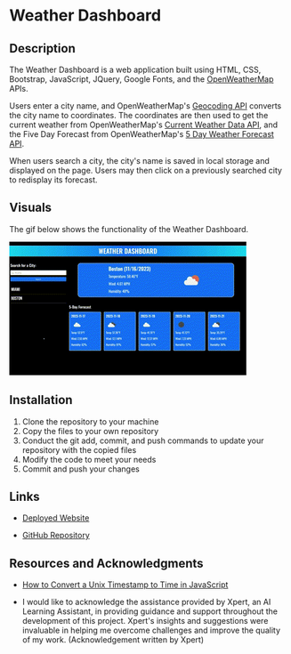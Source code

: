 # Weather Dashboard

## Description
The Weather Dashboard is a web application built using HTML, CSS, Bootstrap, JavaScript, JQuery, Google Fonts, and the [OpenWeatherMap](https://openweathermap.org/api) APIs.

Users enter a city name, and OpenWeatherMap's [Geocoding API](https://openweathermap.org/api/geocoding-api) converts the city name to coordinates. The coordinates are then used to get the current weather from OpenWeatherMap's [Current Weather Data API](https://openweathermap.org/current), and the Five Day Forecast from OpenWeatherMap's [5 Day Weather Forecast API](https://openweathermap.org/forecast5).

When users search a city, the city's name is saved in local storage and displayed on the page. Users may then click on a previously searched city to redisplay its forecast.


## Visuals
The gif below shows the functionality of the Weather Dashboard.

![Weather Dashboard](./assets/images/weather-dashboard.gif)


## Installation
1. Clone the repository to your machine
2. Copy the files to your own repository
3. Conduct the git add, commit, and push commands to update your repository with the copied files
4. Modify the code to meet your needs
5. Commit and push your changes


## Links
- [Deployed Website](https://hwoolford.github.io/weather-dashboard/)

- [GitHub Repository](https://github.com/hwoolford/weather-dashboard)


## Resources and Acknowledgments
- [How to Convert a Unix Timestamp to Time in JavaScript](https://www.tutorialrepublic.com/faq/how-to-convert-a-unix-timestamp-to-time-in-javascript.php)

- I would like to acknowledge the assistance provided by Xpert, an AI Learning Assistant, in providing guidance and support throughout the development of this project. Xpert's insights and suggestions were invaluable in helping me overcome challenges and improve the quality of my work. (Acknowledgement written by Xpert)